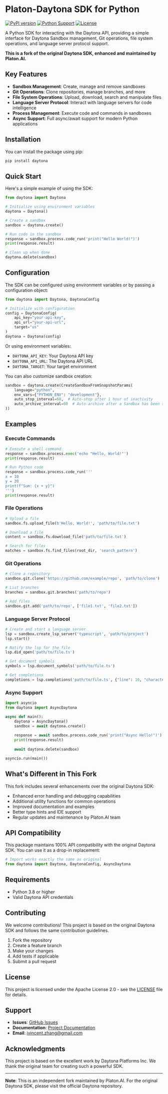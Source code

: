 # Platon-Daytona SDK for Python

[![PyPI version](https://badge.fury.io/py/daytona.svg)](https://badge.fury.io/py/daytona)
[![Python Support](https://img.shields.io/pypi/pyversions/daytona.svg)](https://pypi.org/project/daytona/)
[![License](https://img.shields.io/badge/License-Apache%202.0-blue.svg)](https://opensource.org/licenses/Apache-2.0)

A Python SDK for interacting with the Daytona API, providing a simple interface for Daytona Sandbox management, Git operations, file system operations, and language server protocol support.

**This is a fork of the original Daytona SDK, enhanced and maintained by Platon.AI.**

## Key Features

- **Sandbox Management**: Create, manage and remove sandboxes
- **Git Operations**: Clone repositories, manage branches, and more
- **File System Operations**: Upload, download, search and manipulate files
- **Language Server Protocol**: Interact with language servers for code intelligence
- **Process Management**: Execute code and commands in sandboxes
- **Async Support**: Full async/await support for modern Python applications

## Installation

You can install the package using pip:

```bash
pip install daytona
```

## Quick Start

Here's a simple example of using the SDK:

```python
from daytona import Daytona

# Initialize using environment variables
daytona = Daytona()

# Create a sandbox
sandbox = daytona.create()

# Run code in the sandbox
response = sandbox.process.code_run('print("Hello World!")')
print(response.result)

# Clean up when done
daytona.delete(sandbox)
```

## Configuration

The SDK can be configured using environment variables or by passing a configuration object:

```python
from daytona import Daytona, DaytonaConfig

# Initialize with configuration
config = DaytonaConfig(
    api_key="your-api-key",
    api_url="your-api-url",
    target="us"
)
daytona = Daytona(config)
```

Or using environment variables:

- `DAYTONA_API_KEY`: Your Daytona API key
- `DAYTONA_API_URL`: The Daytona API URL
- `DAYTONA_TARGET`: Your target environment

You can also customize sandbox creation:

```python
sandbox = daytona.create(CreateSandboxFromSnapshotParams(
    language="python",
    env_vars={"PYTHON_ENV": "development"},
    auto_stop_interval=60,  # Auto-stop after 1 hour of inactivity
    auto_archive_interval=60  # Auto-archive after a Sandbox has been stopped for 1 hour
))
```

## Examples

### Execute Commands

```python
# Execute a shell command
response = sandbox.process.exec('echo "Hello, World!"')
print(response.result)

# Run Python code
response = sandbox.process.code_run('''
x = 10
y = 20
print(f"Sum: {x + y}")
''')
print(response.result)
```

### File Operations

```python
# Upload a file
sandbox.fs.upload_file(b'Hello, World!', 'path/to/file.txt')

# Download a file
content = sandbox.fs.download_file('path/to/file.txt')

# Search for files
matches = sandbox.fs.find_files(root_dir, 'search_pattern')
```

### Git Operations

```python
# Clone a repository
sandbox.git.clone('https://github.com/example/repo', 'path/to/clone')

# List branches
branches = sandbox.git.branches('path/to/repo')

# Add files
sandbox.git.add('path/to/repo', ['file1.txt', 'file2.txt'])
```

### Language Server Protocol

```python
# Create and start a language server
lsp = sandbox.create_lsp_server('typescript', 'path/to/project')
lsp.start()

# Notify the lsp for the file
lsp.did_open('path/to/file.ts')

# Get document symbols
symbols = lsp.document_symbols('path/to/file.ts')

# Get completions
completions = lsp.completions('path/to/file.ts', {"line": 10, "character": 15})
```

### Async Support

```python
import asyncio
from daytona import AsyncDaytona

async def main():
    daytona = AsyncDaytona()
    sandbox = await daytona.create()
    
    response = await sandbox.process.code_run('print("Async Hello!")')
    print(response.result)
    
    await daytona.delete(sandbox)

asyncio.run(main())
```

## What's Different in This Fork

This fork includes several enhancements over the original Daytona SDK:

- Enhanced error handling and debugging capabilities
- Additional utility functions for common operations
- Improved documentation and examples
- Better type hints and IDE support
- Regular updates and maintenance by Platon.AI team

## API Compatibility

This package maintains 100% API compatibility with the original Daytona SDK. You can use it as a drop-in replacement:

```python
# Import works exactly the same as original
from daytona import Daytona, DaytonaConfig, AsyncDaytona
```

## Requirements

- Python 3.8 or higher
- Valid Daytona API credentials

## Contributing

We welcome contributions! This project is based on the original Daytona SDK and follows the same contribution guidelines.

1. Fork the repository
2. Create a feature branch
3. Make your changes
4. Add tests if applicable
5. Submit a pull request

## License

This project is licensed under the Apache License 2.0 - see the [LICENSE](LICENSE) file for details.

## Support

- **Issues**: [GitHub Issues](https://github.com/galaxyeye/daytona/issues)
- **Documentation**: [Project Documentation](https://galaxyeye.github.io/daytona)
- **Email**: ivincent.zhang@gmail.com

## Acknowledgments

This project is based on the excellent work by Daytona Platforms Inc. We thank the original team for creating such a powerful SDK.

---

**Note**: This is an independent fork maintained by Platon.AI. For the original Daytona SDK, please visit the official Daytona repository.
